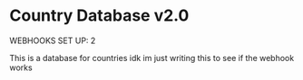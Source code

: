 # Country Database v2.0

WEBHOOKS SET UP: 2

This is a database for countries idk im just writing this to see if the webhook works

